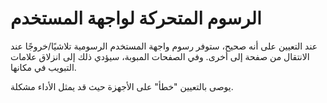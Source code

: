 # الرسوم المتحركة لواجهة المستخدم

عند التعيين على أنه صحيح، ستوفر رسوم واجهة المستخدم الرسومية تلاشيًا/خروجًا عند الانتقال من صفحة إلى أخرى. وفي الصفحات المبوبة، سيؤدي ذلك إلى انزلاق علامات التبويب في مكانها.

يوصى بالتعيين "خطأ" على الأجهزة حيث قد يمثل الأداء مشكلة.
